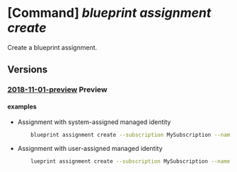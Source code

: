 # [Command] _blueprint assignment create_

Create a blueprint assignment.

## Versions

### [2018-11-01-preview](/Resources/mgmt-plane/L3tyZXNvdXJjZXNjb3BlfS9wcm92aWRlcnMvbWljcm9zb2Z0LmJsdWVwcmludC9ibHVlcHJpbnRhc3NpZ25tZW50cy97fQ==/2018-11-01-preview.xml) **Preview**

<!-- mgmt-plane /{resourcescope}/providers/microsoft.blueprint/blueprintassignments/{} 2018-11-01-preview -->

#### examples

- Assignment with system-assigned managed identity
    ```bash
        blueprint assignment create --subscription MySubscription --name MyBlueprintAssignment --location eastus --identity-type SystemAssigned --description "Enforce pre-defined MyBlueprint to this subscription." --blueprint-version "/providers/Microsoft.Management/managementGroups/ContosoOnlineGroup/providers/Microsoft.Blueprint/blueprints/MyBlueprint/versions/v2" --resource-group-value artifact_name=rg-art-1 name=rg1 location=westus --resource-group-value artifact_name=rg-art-2 name=rg2 location=eastus --parameters "path/to/parameter/file"
    ```

- Assignment with user-assigned managed identity
    ```bash
        lueprint assignment create --subscription MySubscription --name MyBlueprintAssignment --location eastus --identity-type UserAssigned --user-assigned-identity "/subscriptions/00000000-0000-0000-0000-000000000000 /resourcegroups/myResourceGroup/providers/Microsoft.ManagedIdentity/userAssignedIdentities/m yIdentity" --description "Enforce pre-defined MyBlueprint to this subscription." --blueprint-version "/providers/Microsoft.Management/managementGroups/ContosoOnlineGroup/providers/Microsoft.Blueprint/blueprints/MyBlueprint/versions/v2" --resource-group-value artifact_name=rg-art-1 name=rg1 location=eastus --parameters "path/to/parameter/file"
    ```
